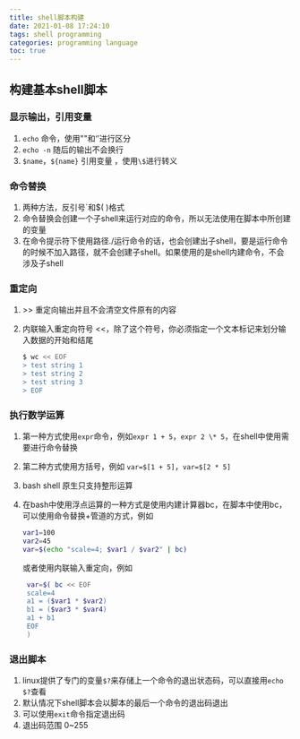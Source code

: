 ```yaml
---
title: shell脚本构建
date: 2021-01-08 17:24:10
tags: shell programming
categories: programming language
toc: true
---
```


## 构建基本shell脚本

### 显示输出，引用变量

1. `echo` 命令，使用""和‘’进行区分
2. `echo -n` 随后的输出不会换行
3. `$name`，`${name}` 引用变量 ，使用`\$`进行转义

<!--more-->

### 命令替换

1. 两种方法，反引号`和$( )格式
2. 命令替换会创建一个子shell来运行对应的命令，所以无法使用在脚本中所创建的变量
3. 在命令提示符下使用路径./运行命令的话，也会创建出子shell，要是运行命令的时候不加入路径，就不会创建子shell。如果使用的是shell内建命令，不会涉及子shell

### 重定向

1. \>\> 重定向输出并且不会清空文件原有的内容

2. 内联输入重定向符号 <<，除了这个符号，你必须指定一个文本标记来划分输入数据的开始和结尾 
    ``` bash
    $ wc << EOF
    > test string 1
    > test string 2
    > test string 3
    > EOF
    ```

### 执行数学运算

1. 第一种方式使用`expr`命令，例如`expr 1 + 5`，`expr 2 \* 5`，在shell中使用需要进行命令替换

2. 第二种方式使用方括号，例如 `var=$[1 + 5]`，`var=$[2 * 5]`

3. bash shell 原生只支持整形运算

4. 在bash中使用浮点运算的一种方式是使用内建计算器bc，在脚本中使用bc，可以使用命令替换+管道的方式，例如 
    ``` bash
    var1=100
    var2=45
    var=$(echo "scale=4; $var1 / $var2" | bc)
    ```
   或者使用内联输入重定向，例如
   ``` bash
    var=$( bc << EOF
    scale=4
    a1 = ($var1 * $var2)
    b1 = ($var3 * $var4)
    a1 + b1
    EOF
    )
   ```

### 退出脚本

   1. linux提供了专门的变量`$?`来存储上一个命令的退出状态码，可以直接用`echo $?`查看
   2. 默认情况下shell脚本会以脚本的最后一个命令的退出码退出
   3. 可以使用`exit`命令指定退出码
   4. 退出码范围 0~255
